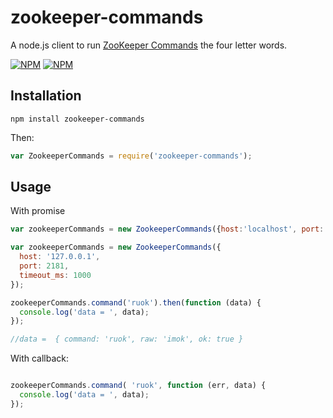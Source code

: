 # zookeeper-commands
A node.js client to run [ZooKeeper Commands](https://zookeeper.apache.org/doc/r3.4.6/zookeeperAdmin.html#sc_zkCommands) the four letter words.

[![NPM](https://nodei.co/npm/zookeeper-commands.png?downloads=true&downloadRank=true)](https://nodei.co/npm/zookeeper-commands/)
[![NPM](https://nodei.co/npm-dl/zookeeper-commands.png?months=6&height=3)](https://nodei.co/npm/zookeeper-commands/)

## Installation

   
    npm install zookeeper-commands
    
Then:

```js
var ZookeeperCommands = require('zookeeper-commands');
```

## Usage

With promise

```js
var zookeeperCommands = new ZookeeperCommands({host:'localhost', port:'2181'});

var zookeeperCommands = new ZookeeperCommands({
  host: '127.0.0.1',
  port: 2181,
  timeout_ms: 1000
});

zookeeperCommands.command('ruok').then(function (data) {
  console.log('data = ', data); 
});

//data =  { command: 'ruok', raw: 'imok', ok: true }

```

With callback:

```js

zookeeperCommands.command( 'ruok', function (err, data) {
  console.log('data = ', data);
});

```

